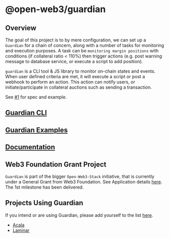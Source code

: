 # @open-web3/guardian

## Overview

The goal of this project is to by mere configuration, we can set up a `Guardian` for a chain of concern, along with a number of tasks for monitoring and execution purposes. A task can be `monitoring margin positions` with conditions (if collateral ratio < 110%) then trigger actions (e.g. post warning message to database service, or execute a script to add position).

`guardian` is a CLI tool & JS library to monitor on-chain states and events. When user defined criteria are met, it will execute a script or post a webhook to perform an action. This action can notify users, or initiate/participate in collateral auctions such as sending a transaction.

See [#1](https://github.com/open-web3-stack/guardian/issues/1) for spec and example.

## [Guardian CLI](packages/guardian-cli)

## [Guardian Examples](packages/example-guardian)

## [Documentation](docs)

## Web3 Foundation Grant Project
`Guardian` is part of the bigger `Open-Web3-Stack` initiative, that is currently under a General Grant from Web3 Foundation. See Application details [here](https://github.com/open-web3-stack/General-Grants-Program/blob/master/grants/speculative/open_web3_stack.md). The 1st milestone has been delivered. 

## Projects Using Guardian
If you intend or are using Guardian, please add yourself to the list [here](https://github.com/open-web3-stack/guardian/edit/master/README.md). 
- [Acala](https://github.com/AcalaNetwork)
- [Laminar](https://github.com/laminar-protocol)


